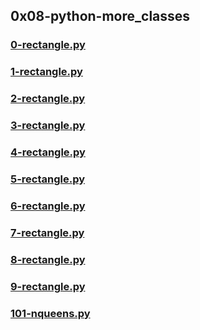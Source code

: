## 0x08-python-more_classes

### [0-rectangle.py](./0-rectangle.py)

### [1-rectangle.py](./1-rectangle.py)

### [2-rectangle.py](./2-rectangle.py)

### [3-rectangle.py](./3-rectangle.py)

### [4-rectangle.py](./4-rectangle.py)

### [5-rectangle.py](./5-rectangle.py)

### [6-rectangle.py](./6-rectangle.py)

### [7-rectangle.py](./7-rectangle.py)

### [8-rectangle.py](./8-rectangle.py)

### [9-rectangle.py](./9-rectangle.py)

### [101-nqueens.py](./101-nqueens.py)
